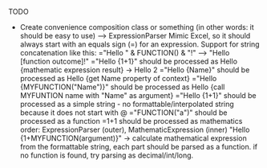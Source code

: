TODO

- Create convenience composition class or something (in other words: it should be easy to use) --> ExpressionParser
  Mimic Excel, so it should always start with an equals sign (=) for an expression.
  Support for string concatenation like this: ="Hello " & FUNCTION() & "!" --> "Hello [function outcome]!"
  ="Hello {1+1}" should be processed as Hello {mathematic expression result} -> Hello 2
  ="Hello {Name}" should be processed as Hello {get Name property of context}
  ="Hello {MYFUNCTION("Name")}" should be processed as Hello {call MYFUNTION name with "Name" as argument}
  ="Hello {1+1}" should be processed as a simple string - no formattable/interpolated string because it does not start with @
  ="FUNCTION(\"a\")" should be processed as a function
  =1+1 should be processed as mathematics
  order: ExpressionParser (outer), MathematicExpression (inner)
  "Hello {1+MYFUNCTION(argument)}" -> calculate mathematical expression from the formattable string, each part should be parsed as a function. if no function is found, try parsing as decimal/int/long.